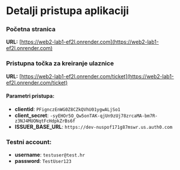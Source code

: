 # Detalji pristupa aplikaciji

### Početna stranica
**URL:** [https://web2-lab1-ef2l.onrender.com](https://web2-lab1-ef2l.onrender.com)

### Pristupna točka za kreiranje ulaznice
**URL:** [https://web2-lab1-ef2l.onrender.com/ticket](https://web2-lab1-ef2l.onrender.com/ticket)

#### Parametri pristupa:
- **clientid**: `PFignczEnWG0Z8CZkQVhU01ygwALjSo1`
- **client_secret**: `-syEHOr5O_Qw5onTAK-qjUn9zUj78zrcaMA-bm7R-z3NJ4MUONqtFcHdpkZrBs6f`
- **ISSUER_BASE_URL**: `https://dev-nuspof171g87mswr.us.auth0.com`

### Testni account:
- **username**: `testuser@test.hr`
- **password**: `TestUser123`
